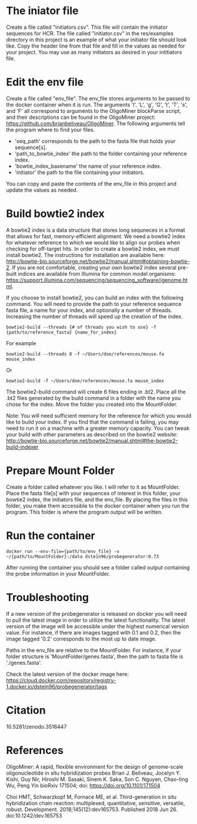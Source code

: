 # The iniator file
Create a file called "initiators.csv". This file will contain the initiator sequences for HCR. The file called "initiator.csv" in the res/examples directory in this project is an example of what your initiator file should look like. Copy the header line from that file and fill in the values as needed for your project. You may use as many initiators as desired in your intitiators file. 

# Edit the env file
Create a file called "env_file".
The env_file stores arguments to be passed to the docker container when it is run.
The arguments 'l', 'L', 'g', 'G', 't', 'T', 's', and 'F' all correspond to arguments to the OligoMiner blockParse script, and their descriptions can be found in the OligoMiner project: https://github.com/brianbeliveau/OligoMiner.
The following arguments tell the program where to find your files.
- 'seq_path' corresponds to the path to the fasta file that holds your sequence[s].
- 'path_to_bowtie_index' the path to the folder containing your reference index.
- 'bowtie_index_basename' the name of your reference index.
- 'initiator' the path to the file containing your initiators.  
  
You can copy and paste the contents of the env_file in this project and update the values as needed.

# Build bowtie2 index
A bowtie2 index is a data structure that stores long sequneces in a format that allows for fast, memory-efficient alignment. We need a bowtie2 index for whatever reference to which we would like to align our probes when checking for off-target hits. In order to create a bowtie2 index, we must install bowtie2. The instructions for installation are available here: http://bowtie-bio.sourceforge.net/bowtie2/manual.shtml#obtaining-bowtie-2. If you are not comfortable, creating your own bowtie2 index several pre-built indices are available from Illumina for common model organisms: https://support.illumina.com/sequencing/sequencing_software/igenome.html. 

If you choose to install bowtie2, you can build an index with the following command. You will need to provide the path to your reference sequence fasta file, a name for your index, and optionally a number of threads. Increasing the number of threads will speed up the creation of the index.
```
bowtie2-build --threads {# of threads you wish to use} -f {path/to/reference_fasta} {name_for_index}
```
For example
```
bowtie2-build --threads 8 -f ~/Users/doe/references/mouse.fa mouse_index
```
Or
```
bowtie2-build -f ~/Users/doe/references/mouse.fa mouse_index
```
The bowtie2-build command will create 6 files ending in .bt2. Place all the .bt2 files generated by the build command in a folder with the name you chose for the index. Move the folder you created into the MountFolder.

Note: You will need sufficient memory for the reference for which you would like to build your index. If you find that the command is failing, you may need to run it on a machine with a greater memory capacity. You can tweak your build with other parameters as described on the bowtie2 website: http://bowtie-bio.sourceforge.net/bowtie2/manual.shtml#the-bowtie2-build-indexer  

# Prepare Mount Folder
Create a folder called whatever you like. I will refer to it as MountFolder. Place the fasta file[s] with your sequences of interest in this folder, your bowtie2 index, the initiators file, and the env_file. By placing the files in this folder, you make them accessible to the docker container when you run the program. This folder is where the program output will be written.

# Run the container
```
docker run --env-file={path/to/env_file} -v ~/{path/to/MountFolder}:/data dstein96/probegenerator:0.73
```
After running the container you should see a folder called output containing the probe information in your MountFolder.

# Troubleshooting
If a new version of the probegenerator is released on docker you will need to pull the latest image in order to utilize the latest functionality. The latest version of the image will be accessible under the highest numerical version value. For instance, if there are images tagged with 0.1 and 0.2, then the image tagged '0.2' corresponds to the most up to date image. 

Paths in the env_file are relative to the MountFolder. For instance, if your folder structure is 'MountFolder/genes.fasta', then the path to fasta file is './genes.fasta'.

Check the latest version of the docker image here: https://cloud.docker.com/repository/registry-1.docker.io/dstein96/probegenerator/tags

# Citation
10.5281/zenodo.3516447

# References 
OligoMiner: A rapid, flexible environment for the design of genome-scale oligonucleotide in situ hybridization probes Brian J. Beliveau, Jocelyn Y. Kishi, Guy Nir, Hiroshi M. Sasaki, Sinem K. Saka, Son C. Nguyen, Chao-ting Wu, Peng Yin bioRxiv 171504; doi: https://doi.org/10.1101/171504

Choi HMT, Schwarzkopf M, Fornace ME, et al. Third-generation in situ hybridization chain reaction: multiplexed, quantitative, sensitive, versatile, robust. Development. 2018;145(12):dev165753. Published 2018 Jun 26. doi:10.1242/dev.165753
